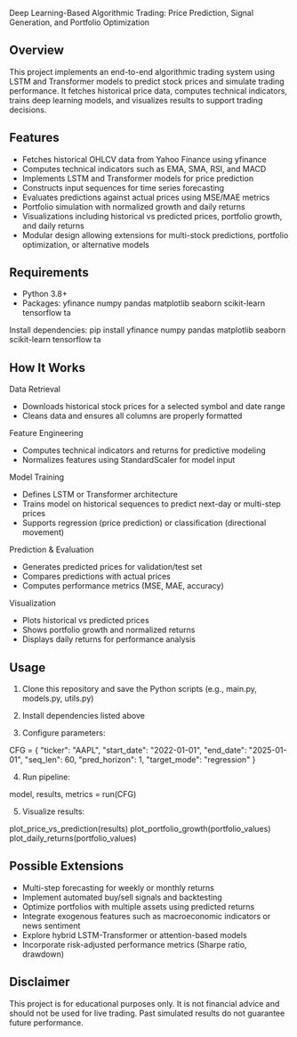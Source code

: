 Deep Learning-Based Algorithmic Trading: Price Prediction, Signal Generation, and Portfolio Optimization

Overview
--------
This project implements an end-to-end algorithmic trading system using LSTM and Transformer models to predict stock prices and simulate trading performance. It fetches historical price data, computes technical indicators, trains deep learning models, and visualizes results to support trading decisions.

Features
--------
- Fetches historical OHLCV data from Yahoo Finance using yfinance
- Computes technical indicators such as EMA, SMA, RSI, and MACD
- Implements LSTM and Transformer models for price prediction
- Constructs input sequences for time series forecasting
- Evaluates predictions against actual prices using MSE/MAE metrics
- Portfolio simulation with normalized growth and daily returns
- Visualizations including historical vs predicted prices, portfolio growth, and daily returns
- Modular design allowing extensions for multi-stock predictions, portfolio optimization, or alternative models

Requirements
------------
- Python 3.8+
- Packages:
  yfinance
  numpy
  pandas
  matplotlib
  seaborn
  scikit-learn
  tensorflow
  ta

Install dependencies: 
pip install yfinance numpy pandas matplotlib seaborn scikit-learn tensorflow ta

How It Works
------------
Data Retrieval
- Downloads historical stock prices for a selected symbol and date range
- Cleans data and ensures all columns are properly formatted

Feature Engineering
- Computes technical indicators and returns for predictive modeling
- Normalizes features using StandardScaler for model input

Model Training
- Defines LSTM or Transformer architecture
- Trains model on historical sequences to predict next-day or multi-step prices
- Supports regression (price prediction) or classification (directional movement)

Prediction & Evaluation
- Generates predicted prices for validation/test set
- Compares predictions with actual prices
- Computes performance metrics (MSE, MAE, accuracy)

Visualization
- Plots historical vs predicted prices
- Shows portfolio growth and normalized returns
- Displays daily returns for performance analysis

Usage
-----
1. Clone this repository and save the Python scripts (e.g., main.py, models.py, utils.py)

2. Install dependencies listed above

3. Configure parameters:

CFG = {
    "ticker": "AAPL",
    "start_date": "2022-01-01",
    "end_date": "2025-01-01",
    "seq_len": 60,
    "pred_horizon": 1,
    "target_mode": "regression"
}

4. Run pipeline:

model, results, metrics = run(CFG)

5. Visualize results:

plot_price_vs_prediction(results)
plot_portfolio_growth(portfolio_values)
plot_daily_returns(portfolio_values)

Possible Extensions
-------------------
- Multi-step forecasting for weekly or monthly returns
- Implement automated buy/sell signals and backtesting
- Optimize portfolios with multiple assets using predicted returns
- Integrate exogenous features such as macroeconomic indicators or news sentiment
- Explore hybrid LSTM-Transformer or attention-based models
- Incorporate risk-adjusted performance metrics (Sharpe ratio, drawdown)

Disclaimer
----------
This project is for educational purposes only. It is not financial advice and should not be used for live trading. Past simulated results do not guarantee future performance.

